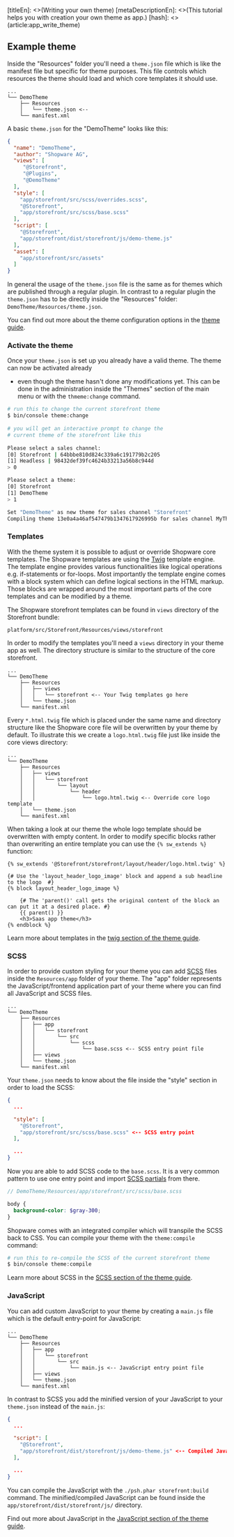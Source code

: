 [titleEn]: <>(Writing your own theme)
[metaDescriptionEn]: <>(This tutorial helps you with creation your own theme as app.)
[hash]: <>(article:app_write_theme)

## Example theme

Inside the "Resources" folder you'll need a `theme.json` file which is like the manifest file but specific for theme
purposes. This file controls which resources the theme should load and which core templates it should use.

```
...
└── DemoTheme
    ├── Resources
    │   └── theme.json <--
    └── manifest.xml
```

A basic `theme.json` for the "DemoTheme" looks like this:

```json
{
  "name": "DemoTheme",
  "author": "Shopware AG",
  "views": [
     "@Storefront",
     "@Plugins",
     "@DemoTheme"
  ],
  "style": [
    "app/storefront/src/scss/overrides.scss",
    "@Storefront",
    "app/storefront/src/scss/base.scss"
  ],
  "script": [
    "@Storefront",
    "app/storefront/dist/storefront/js/demo-theme.js"
  ],
  "asset": [
    "app/storefront/src/assets"
  ]
}
```

In general the usage of the `theme.json` file is the same as for themes which are published through a regular plugin.
In contrast to a regular plugin the `theme.json` has to be directly inside the "Resources" folder: `DemoTheme/Resources/theme.json`.

You can find out more about the theme configuration options in the [theme guide](./../../30-theme-guide/20-configuration.md).

### Activate the theme

Once your `theme.json` is set up you already have a valid theme. The theme can now be activated already 
- even though the theme hasn't done any modifications yet. This can be done in the administration inside the "Themes" 
section of the main menu or with the `thmeme:change` command.

```bash
# run this to change the current storefront theme
$ bin/console theme:change
	
# you will get an interactive prompt to change the 
# current theme of the storefront like this
	
Please select a sales channel:
[0] Storefront | 64bbbe810d824c339a6c191779b2c205
[1] Headless | 98432def39fc4624b33213a56b8c944d
> 0

Please select a theme:
[0] Storefront
[1] DemoTheme
> 1

Set "DemoTheme" as new theme for sales channel "Storefront"
Compiling theme 13e0a4a46af547479b1347617926995b for sales channel MyTheme	
```

### Templates

With the theme system it is possible to adjust or override Shopware core templates. The Shopware templates are using 
the [Twig](https://twig.symfony.com/) template engine. The template engine provides various functionalities like 
logical operations e.g. if-statements or for-loops. Most importantly the template engine comes with a block system 
which can define logical sections in the HTML markup. Those blocks are wrapped around the most important parts of 
the core templates and can be modified by a theme.

The Shopware storefront templates can be found in `views` directory of the Storefront bundle: 

```
platform/src/Storefront/Resources/views/storefront
```

In order to modify the templates you'll need a `views` directory in your theme app as well. The directory structure
is similar to the structure of the core storefront.

```
...
└── DemoTheme
    ├── Resources
    │   ├── views 
    │   │   └── storefront <-- Your Twig templates go here
    │   └── theme.json
    └── manifest.xml
```

Every `*.html.twig` file which is placed under the same name and directory structure like the Shopware core file will
be overwritten by your theme by default. To illustrate this we create a `logo.html.twig` file just like inside the core
views directory:

```
...
└── DemoTheme
    ├── Resources
    │   ├── views 
    │   │   └── storefront 
    │   │       └── layout
    │   │           └── header
    │   │               └── logo.html.twig <-- Override core logo template
    │   └── theme.json
    └── manifest.xml
```
When taking a look at our theme the whole logo template should be overwritten with empty content. In order to modify
specific blocks rather than overwriting an entire template you can use the `{% sw_extends %}` function:

```twig
{% sw_extends '@Storefront/storefront/layout/header/logo.html.twig' %}

{# Use the 'layout_header_logo_image' block and append a sub headline to the logo  #}
{% block layout_header_logo_image %}

    {# The 'parent()' call gets the original content of the block an can put it at a desired place. #}
    {{ parent() }}
    <h3>Saas app theme</h3>
{% endblock %}
```

Learn more about templates in the [twig section of the theme guide](./../../30-theme-guide/30-twig-templates.md).

### SCSS

In order to provide custom styling for your theme you can add [SCSS](https://sass-lang.com/) files inside the 
`Resources/app` folder of your theme. The "app" folder represents the JavaScript/frontend application part of 
your theme where you can find all JavaScript and SCSS files.

```
...
└── DemoTheme
    ├── Resources
    │   ├── app
    │   │   └── storefront
    │   │       └── src
    │   │           └── scss
    │   │               └── base.scss <-- SCSS entry point file
    │   ├── views
    │   └── theme.json
    └── manifest.xml
```

Your `theme.json` needs to know about the file inside the "style" section in order to load the SCSS:

```json
{
  ...

  "style": [
    "@Storefront",
    "app/storefront/src/scss/base.scss" <-- SCSS entry point
  ],

  ...
}
```

Now you are able to add SCSS code to the `base.scss`. It is a very common pattern to use one entry point and import
[SCSS partials](https://sass-lang.com/guide) from there.

```scss
// DemoTheme/Resources/app/storefront/src/scss/base.scss

body {
  background-color: $gray-300;
}
```

Shopware comes with an integrated compiler which will transpile the SCSS back to CSS. You can compile your theme
with the `theme:compile` command:

```bash
# run this to re-compile the SCSS of the current storefront theme
$ bin/console theme:compile
```

Learn more about SCSS in the [SCSS section of the theme guide](./../../30-theme-guide/50-scss.md).

### JavaScript

You can add custom JavaScript to your theme by creating a `main.js` file which is the default entry-point for JavaScript:

```
...
└── DemoTheme
    ├── Resources
    │   ├── app
    │   │   └── storefront
    │   │       └── src
    │   │           └── main.js <-- JavaScript entry point file
    │   ├── views
    │   └── theme.json
    └── manifest.xml
```

In contrast to SCSS you add the minified version of your JavaScript to your `theme.json` instead of the `main.js`:

```json
{
  ...

  "script": [
    "@Storefront",
    "app/storefront/dist/storefront/js/demo-theme.js" <-- Compiled JavaScript
  ],

  ...
}
```

You can compile the JavaScript with the `./psh.phar storefront:build` command. The minified/compiled JavaScript can
be found inside the `app/storefront/dist/storefront/js/` directory.

Find out more about JavaScript in the [JavaScript section of the theme guide](./../../30-theme-guide/60-javascript.md).
